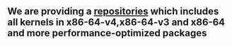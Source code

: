 ## We are providing a [repositories](https://mirror.cachyos.org/) which includes all kernels in x86-64-v4,x86-64-v3 and x86-64 and more performance-optimized packages
